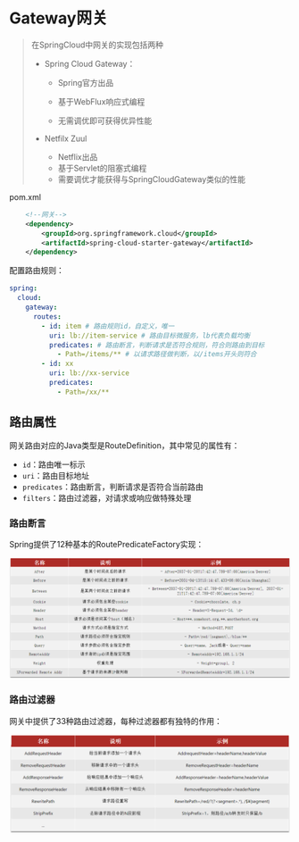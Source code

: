 # Gateway网关

> 在SpringCloud中网关的实现包括两种
>
> - Spring Cloud Gateway：
>
>   - Spring官方出品
>
>   - 基于WebFlux响应式编程
>
>   - 无需调优即可获得优异性能
>
> - Netfilx Zuul
>
>   - Netflix出品
>   - 基于Servlet的阻塞式编程
>   - 需要调优才能获得与SpringCloudGateway类似的性能

pom.xml

```xml
    <!--网关-->
    <dependency>
        <groupId>org.springframework.cloud</groupId>
        <artifactId>spring-cloud-starter-gateway</artifactId>
    </dependency>
```

配置路由规则：

```yaml
spring:
  cloud:
    gateway:
      routes:
        - id: item # 路由规则id，自定义，唯一
          uri: lb://item-service # 路由目标微服务，lb代表负载均衡
          predicates: # 路由断言，判断请求是否符合规则，符合则路由到目标
            - Path=/items/** # 以请求路径做判断，以/items开头则符合
        - id: xx
          uri: lb://xx-service
          predicates:
            - Path=/xx/**

```

## 路由属性

网关路由对应的Java类型是RouteDefinition，其中常见的属性有：

- `id`：路由唯一标示
- `uri`：路由目标地址
- `predicates`：路由断言，判断请求是否符合当前路由
- `filters`：路由过滤器，对请求或响应做特殊处理

### 路由断言

Spring提供了12种基本的RoutePredicateFactory实现：

![image-20250209154215032](img/Gateway网关/image-20250209154215032.png)

### 路由过滤器

网关中提供了33种路由过滤器，每种过滤器都有独特的作用：

![image-20250209154321816](img/Gateway网关/image-20250209154321816.png)